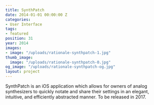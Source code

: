 ```yaml
---
title: SynthPatch
date: 2014-01-01 00:00:00 Z
categories:
- User Interface
tags:
- featured
position: 31
year: 2014
images:
- image: "/uploads/rationale-synthpatch-1.jpg"
thumb_image:
  image: "/uploads/rationale-synthpatch-0.jpg"
og_image: "/uploads/rationale-synthpatch-og.jpg"
layout: project
---
```


SynthPatch is an iOS application which allows for owners of analog synthesizers to quickly notate and share their settings in an elegant, intuitive, and efficiently abstracted manner. To be released in 2017.